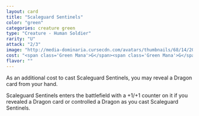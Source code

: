 ```yaml
---
layout: card
title: "Scaleguard Sentinels"
color: "green"
categories: creature green
type: "Creature - Human Soldier"
rarity: "U"
attack: "2/3"
image: "http://media-dominaria.cursecdn.com/avatars/thumbnails/68/14/200/283/635611475535144697.png"
cost: "<span class='Green Mana'>G</span><span class='Green Mana'>G</span>"
flavor: ""
---
```


As an additional cost to cast Scaleguard Sentinels, you may reveal a Dragon card from your hand.

Scaleguard Sentinels enters the battlefield with a +1/+1 counter on it if you revealed a Dragon card or controlled a Dragon as you cast Scaleguard Sentinels.
